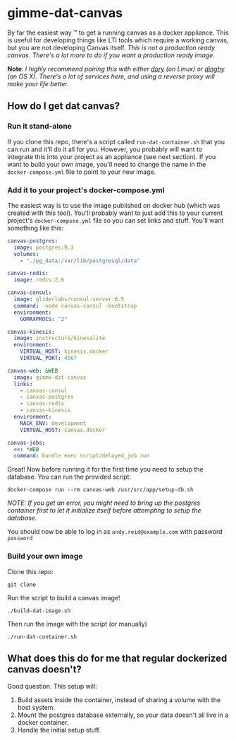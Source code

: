 # gimme-dat-canvas

By far the easiest way &trade; to get a running canvas as a docker appliance.  This is useful for developing things like LTI tools which require a working canvas, but you are not developing Canvas itself.  *This is not a production ready canvas.  There's a lot more to do if you want a production ready image*.

**Note**:  *I highly recommend pairing this with either [dory](https://github.com/FreedomBen/dory)
(on Linux) or [dinghy](https://github.com/codekitchen/dinghy) (on OS X).  There's a lot of
services here, and using a reverse proxy will make your life better.*

## How do I get dat canvas?

### Run it stand-alone

If you clone this repo, there's a script called `run-dat-container.sh` that you can run
and it'll do it all for you.  However, you probably will want to integrate this into your
project as an appliance (see next section).  If you want to build your own image, you'll
need to change the name in the `docker-compose.yml` file to point to your new image.

### Add it to your project's docker-compose.yml

The easiest way is to use the image published on docker hub (which was created with this tool).
You'll probably want to just add this to your current project's `docker-compose.yml` file
so you can set links and stuff.  You'll want something like this:

```yaml
canvas-postgres:
  image: postgres:9.3
  volumes:
    - "./pg_data:/var/lib/postgresql/data"

canvas-redis:
  image: redis:2.6

canvas-consul:
  image: gliderlabs/consul-server:0.5
  command: -node canvas-consul -bootstrap
  environment:
    GOMAXPROCS: "2"

canvas-kinesis:
  image: instructure/kinesalite
  environment:
    VIRTUAL_HOST: kinesis.docker
    VIRTUAL_PORT: 4567

canvas-web: &WEB
  image: gimme-dat-canvas
  links:
    - canvas-consul
    - canvas-postgres
    - canvas-redis
    - canvas-kinesis
  environment:
    RACK_ENV: development
    VIRTUAL_HOST: canvas.docker

canvas-jobs:
  <<: *WEB
  command: bundle exec script/delayed_job run
```

Great!  Now before running it for the first time you need to setup the database.  You can run the provided script:

```
docker-compose run --rm canvas-web /usr/src/app/setup-db.sh
```

*NOTE:  If you get an error, you might need to bring up the postgres container first to let it initialize itself before attempting to setup the database.*

You should now be able to log in as `andy.reid@example.com` with password `password`

### Build your own image

Clone this repo:

```
git clone 
```

Run the script to build a canvas image!

```
./build-dat-image.sh
```

Then run the image with the script (or manually)

```
./run-dat-container.sh
```

## What does this do for me that regular dockerized canvas doesn't?

Good question. This setup will:

1.  Build assets inside the container, instead of sharing a volume with the host system.
1.  Mount the postgres database externally, so your data doesn't all live in a docker container.
1.  Handle the initial setup stuff.

